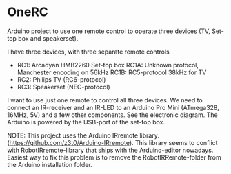 # OneRC
Arduino project to use one remote control to operate three devices (TV, Set-top box and speakerset).

I have three devices, with three separate remote controls
* RC1: Arcadyan HMB2260 Set-top box
    RC1A: Unknown protocol, Manchester encoding on 56kHz
    RC1B: RC5-protocol 38kHz for TV
* RC2: Philips TV (RC6-protocol)
* RC3: Speakerset (NEC-protocol)
   
I want to use just one remote to control all three devices.
We need to connect an IR-receiver and an IR-LED to an Arduino Pro Mini (ATmega328, 16MHz, 5V) and a few other components.
See the electronic diagram.
The Arduino is powered by the USB-port of the set-top box.

NOTE: This project uses the Arduino IRremote library. (https://github.com/z3t0/Arduino-IRremote).
This library seems to conflict with RobotIRremote-library that ships with the Arduino-editor nowadays. Easiest way to fix this problem is to remove the RobotIRRemote-folder from the Arduino installation folder.
